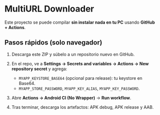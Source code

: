 # MultiURL Downloader

Este proyecto se puede compilar **sin instalar nada en tu PC** usando **GitHub + Actions**.

## Pasos rápidos (solo navegador)

1. Descarga este ZIP y súbelo a un repositorio nuevo en GitHub.
2. En el repo, ve a **Settings → Secrets and variables → Actions → New repository secret** y agrega:

   - `MYAPP_KEYSTORE_BASE64` (opcional para release): tu keystore en Base64.
   - `MYAPP_STORE_PASSWORD`, `MYAPP_KEY_ALIAS`, `MYAPP_KEY_PASSWORD`.

3. Abre **Actions → Android CI (No Wrapper)** → **Run workflow**.

4. Tras terminar, descarga los artefactos: APK debug, APK release y AAB.

